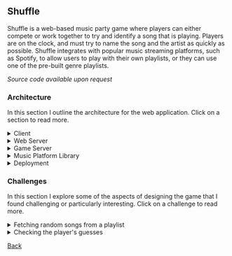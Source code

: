 ## Shuffle
Shuffle is a web-based music party game where players can either compete or work together to try and identify a song that is playing. Players are on the clock, and must try to name the song and the artist as quickly as possible. Shuffle integrates with popular music streaming platforms, such as Spotify, to allow users to play with their own playlists, or they can use one of the pre-built genre playlists.

*Source code available upon request*

### Architecture
In this section I outline the architecture for the web application. Click on a section to read more.

<details>
<summary>Client</summary>

The client-side portion of Shuffle is a single-page application written in Typescript and using React. I use SASS modules for styling, and the components I use are a mixture of react-bootstrap components and my own custom components.

</details>


<details>
<summary>Web Server</summary>

The web server is an ASP.NET Core web application written in C#. It's primary purpose is to facilitate the creation of a new game, and then it hands off to the game server to handle the persistent game actions.

The web server utilizes the custom music platform library for any and all interactions with the music platforms.

</details>


<details>
<summary>Game Server</summary>

The game server is an ASP.NET Core web application much like the web server, but its primary purpose is to control the state of active games. Unlike the web sever, the game server has only a single API endpoint which is used to create a new game. The rest of the communication with the game server is done over a SignalR connection directly to the client.

The game server controls the state of the game using timers, and will notify the client via the SignalR connection of any updates to the game state. This architecture prevents the user from being able to interfere with the state of the game like they would be able to if it was being run client-side.

The game server utilizes the custom music platform library for any and all interactions with the music platforms.

</details>

<details>
<summary>Music Platform Library</summary>

The music platform library is a custom C# library I wrote that acts as a level of abstraction on top of the various music platform APIs that exist. It presents a single unified interface that can be used to perform actions such as retrieving playlists and songs or controlling music playback.

By using the music platform library both the game server and web server are able to interact with the music platform selected by the user without ever needing to worry about which platform they are talking to.

</details>

<details>
<summary>Deployment</summary>

The entire application is hosted off-site through Amazon Web Services. I'm using AWS Elastic Beanstalk for the web application deployment, AWS RDS to host a MySQL database, and AWS CodePipeline for continuous deployment. 

The AWS CodePipeline is connected to my GitHub repository and automatically deploys to my production version on merges to the main branch, or my to development version on merges to the dev branch.

The connection to the load balancer is secured using TLS, however the backend connections between the load balancer and the EC2 instances are not.

</details>


### Challenges
In this section I explore some of the aspects of designing the game that I found challenging or particularly interesting. Click on a challenge to read more.

<details>
<summary>Fetching random songs from a playlist</summary>

#### Problem
The whole game relies on being able to choose some random songs off of whatever playlist the user selects, and using those songs to play the game. The challenging part is that the songs are returned from the music platform APIs in pages.

When designing the selection algorithm we have a few requirements:
- Pick songs as randomly as possible. Picking from a subset of all songs is not an option.
- Minimize the number of page requests we have to make. Most of the third-party APIs are rate limited, so we really need to make as few requests as possible. That's on top of the fact that minimizing requests is also going to improve performance on our end.
- We can't assume that all the songs on the playlist will fit in memory at the same time. Therefore we need to keep the songs in pages, and only store the pages we need.

#### Solution
Below is an outline of the algorithm I designed to meet the above requirements, along with some code samples:
1. To start off, we allow the caller to specify the playlist from which they want to select the songs, and the number of songs they want to retrieve.
2. From the playlist provided by the caller we already have some basic information, such as the total number of songs on the playlist.
3. Lets generate some random numbers to represent the indices of the songs we will eventually fetch. These random numbers must be unique, and they must be within the range of possible song indices for the playlist.
   <details>
   <summary>Code Sample</summary>

    ```csharp
    /// <summary>
    /// Generates <paramref name="count"/> number of random integers between <paramref name="min"/> and <paramref name="max"/>.
    /// </summary>
    /// <param name="min">The minimum integer value that can be generated (inclusive).</param>
    /// <param name="max">The maximum integer value that can be generated (exclusive).</param>
    /// <param name="count">The number of integers to generate.</param>
    /// <returns></returns>
    private List<int> generateUniqueRandomIntegers(int min, int max, int count)
    {
        #region Parameter validation
        Require.True(max > min, "Invalid integer range. Max must be greater than min.");
        Require.True(max - min >= count, "Possible range of integer values is less than the number of integers being generated");
        Require.True(count > 0, "Count requested must be at least 1.");
        #endregion

        int numberRange = max - min; // Range of the possible numbers we can generate
        if (numberRange == count)
        {
            // User has requested every possible number in the range
            return Enumerable.Range(min, count).ToList();
        }

        Random rand = new Random();
        HashSet<int> randomIntegers = new HashSet<int>(); // Collection of the random numbers selected

        if (count > (numberRange / 2))
        {
            // User has requested more than half of the possible range.
            // We can invert the operation, and instead generate the numbers to exclude.
            // Start by adding every number in the range to the generated set
            randomIntegers.UnionWith(Enumerable.Range(min, numberRange));

            // Then remove random numbers until only count numbers remain
            int countToRemove = numberRange - count;
            List<int> intsToRemove = generateUniqueRandomIntegers(min, max, countToRemove);

            foreach (int num in intsToRemove)
            {
                randomIntegers.Remove(num);
            }
        }
        else
        {
            // User has requested less than half of the possible range.
            // Generate random numbers until we reach the correct count.
            while (randomIntegers.Count < count)
            {
                int randomInt = rand.Next(min, max);

                // Ignore duplicates
                if (!randomIntegers.Contains(randomInt))
                {
                    randomIntegers.Add(randomInt);
                }
            }
        }

        return randomIntegers.ToList();
    }
    ```

   </details>
4. Now that we know which indices we're going to want to fetch, we can group them together to form the actual page requests. The purpose of the grouping is to minimize the number of page requests needed to fetch every index.
    <details>
    <summary>Code Sample</summary>

    ```csharp
    /// <summary>
    /// Organizes a list of indices into the smallest number of groups possible while ensuring that the maximum
    /// range of each group does not exceed <paramref name="maxGroupRange"/>. The total number of groups created
    /// can span from 1 all the way up to the count of indices provided.
    /// </summary>
    /// <param name="indices">The list of indices to group.</param>
    /// <param name="maxGroupRange">
    /// The maximum range that the indices of any group may span. 
    /// The range of a group is the value of the highest index minus the value of the smallest index.
    /// </param>
    /// <returns>A list of index groupings</returns>
    private List<List<int>> groupIndices(List<int> indices, int maxGroupRange = 100)
    {
        #region Parameter Validation
        Require.CollectionNotEmpty(indices);
        #endregion

        // Stores the groups of indices
        List<List<int>> groups = new List<List<int>>();

        if (indices.Count == 1)
        {
            // By default a single element is already grouped
            groups.Add(indices);
            return groups;
        }

        // Put the indices in sorted order before grouping
        indices.Sort();

        // Create the first group and place the first index element into that group
        List<int> currentGroup = new List<int>()
        {
            indices[0]
        };
        groups.Add(currentGroup);

        // Iterate through the remaining indices, grouping them into groups where the range of the indices
        // does not exceed maxGroupRange.
        for (int i = 1; i < indices.Count; i++)
        {
            int currentIndex = indices[i];
            int currentGroupMinValue = currentGroup[0];
            if (currentIndex - currentGroupMinValue < maxGroupRange)
            {
                // Element can fit in the current group
                currentGroup.Add(currentIndex);
            }
            else
            {
                // Element can't fit in the current group. We need to start a new group.
                currentGroup = new List<int>()
                {
                    currentIndex
                };
                groups.Add(currentGroup);
            }
        }

        // Return all the index groupings
        return groups;
    }
    ```

    </details>
5. From there we can make the page requests. We request each page, and then we pick out the correct songs from the pages that are returned. 
    <details>
    <summary>Code Sample</summary>

    ```csharp
    /// <summary>
    /// Fetches songs from the playlist based on their indices. It is assumed
    /// that the group contains songs that can all be accessed in a single request.
    /// </summary>
    /// <param name="group">Indices representing the songs to fetch.</param>
    /// <returns>A List of <see cref="SpotifySong"/>s based on the indices in the group.</returns>
    private async Task<List<SpotifySong>> fetchSongGroup(List<int> group)
    {
        // We need the first page of songs to be able to request additional pages
        var firstSongPage = await GetSongs();

        // Calculate the correct offset and limit to use for this group
        int offset = calculateIndexGroupOffset(group);
        int limit = calculateIndexGroupLimit(group);

        // Create the request for a page containing all the songs in the group
        var groupSongPage = await firstSongPage.GetPage(offset, limit);

        // Pull the correct songs out of the page
        List<SpotifySong> groupSongs = new List<SpotifySong>(group.Count);
        foreach (int index in group)
        {
            var song = groupSongPage.Items[index - offset];
            groupSongs.Add(song);
        }

        // Return all the songs from the group
        return groupSongs;
    }
    ```

    </details>
6. Finally we randomize the order of the songs in our list since we previously sorted them all when we were grouping. The overall random song generation function is below:
    <details>
    <summary>Code Sample</summary>

    ```csharp
    /// <summary>
    /// Retrieves a number of random songs from the playlist. Note, it is assumed
    /// that the number of songs requested can be stored in memory rather than
    /// being returned as a paging object.
    /// </summary>
    /// <param name="count">The number of random songs to retrieve</param>
    /// <returns>A collection of random songs off the playlist</returns>
    public async ITask<IReadOnlyCollection<SpotifySong>> GetRandomSongs(int count)
    {
        #region Parameter Validation
        Require.True(count > 0, "Must request at least one random song.");
        #endregion

        // Retrieve the songs off the playlist
        var playlistSongs = await GetSongs();

        #region Playlist Songs Validation
        Require.True(playlistSongs.Total.HasValue, "Number of the songs in the playlist is unknown."); // Can't fetch random songs if we don't know how many songs the playlist has
        Require.True(count <= playlistSongs.Total.Value, "Number of random songs requested exceeds the number of songs on the playlist."); // Can't request more songs than there are on the playlist
        #endregion

        int numSongs = playlistSongs.Total.Value;

        // Pick some random songs based off random indices into the playlist
        List<int> randomSongIndices = generateUniqueRandomIntegers(0, numSongs, count);

        // Group the indices together to minimize the number of requests needed
        List<List<int>> indexGroups = groupIndices(randomSongIndices);

        // Fetch all the songs from each group
        List<SpotifySong> songs = new List<SpotifySong>();
        foreach (List<int> group in indexGroups)
        {
            var groupSongs = await fetchSongGroup(group);
            songs.AddRange(groupSongs);
        }

        // Return all the random songs requested in a random order
        Random r = new Random();
        return songs.OrderBy(song => r.Next()).ToList();
    }
    ```

    </details>

</details>

<details>
<summary>Checking the player's guesses</summary>

#### Problem
When player's submit their guesses for the name of the song or the name of the artist, they are doing so using a text entry field. When I want to check if the guess they provided matches the correct answer, I can't simply compare the two strings for equality. Players have a concept of being *close enough* to the right answer, wherein they would expect to be given credit for their guess even if it doesn't perfectly match the correct answer.

A great example would be if a player guesses "Stairway to Heaven" as the name of the song, but the actual title according to the music platform is "Stairway to Heaven - 1990 Remaster". You and I might both understand that to be close enough, but it's difficult to craft an algorithm that agrees. 

#### Solution
My solution to this problem comes in two phases.

**Phase 1:**
In phase 1 I'll be using a hand crafted algorithm that attempts to address some of the most common errors people make when entering song or artist names. This includes handling things like simple misspellings, but it also includes stripping out unnecessary information such as the "- 1990 Remaster" from the above example.

This is done using a text cleaning function to remove the unnecessary information from the correct string, then using a string similarity function to calculate the similarity between the guess and the now cleaned correct string.

**Phase 2:**
Phase 2 is something I have planned for the future, and it will hopefully be able to better address this issue in the long term. The idea is to train a machine learning algorithm using the actual data collected from people playing the game. I will store peoples guesses as they play, then at a later time I will ask volunteers to help categorize guesses as being close enough or not close enough.

Hopefully with enough data I can train the algorithm to understand which pieces of the string are important, and which are mostly ignored when determining correctness.

</details>


[Back](README.md)